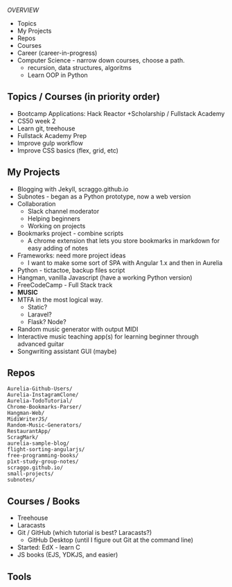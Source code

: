 *OVERVIEW*
- Topics
- My Projects
- Repos
- Courses
- Career (career-in-progress)
- Computer Science - narrow down courses, choose a path.
  - recursion, data structures, algoritms
  - Learn OOP in Python

## Topics / Courses (in priority order)
- Bootcamp Applications: Hack Reactor +Scholarship / Fullstack Academy
- CS50 week 2
- Learn git, treehouse
- Fullstack Academy Prep
- Improve gulp workflow
- Improve CSS basics (flex, grid, etc)

## My Projects
- Blogging with Jekyll, scraggo.github.io
- Subnotes - began as a Python prototype, now a web version
- Collaboration
  -	Slack channel moderator
  -	Helping beginners
  - Working on projects
- Bookmarks project - combine scripts
  - A chrome extension that lets you store bookmarks in markdown for easy adding of notes
- Frameworks: need more project ideas
  - I want to make some sort of SPA with Angular 1.x and then in Aurelia 
- Python - tictactoe, backup files script
- Hangman, vanilla Javascript (have a working Python version)
- FreeCodeCamp - Full Stack track
- **MUSIC**
- MTFA in the most logical way.
  - Static?
  - Laravel?
  - Flask? Node?
- Random music generator with output MIDI
- Interactive music teaching app(s) for learning beginner through advanced guitar
- Songwriting assistant GUI (maybe)

## Repos
```
Aurelia-Github-Users/
Aurelia-InstagramClone/
Aurelia-TodoTutorial/
Chrome-Bookmarks-Parser/
Hangman-Web/
MidiWriterJS/
Random-Music-Generators/
RestaurantApp/
ScragMark/
aurelia-sample-blog/
flight-sorting-angularjs/
free-programming-books/
p1xt-study-group-notes/
scraggo.github.io/
small-projects/
subnotes/
```

## Courses / Books
- Treehouse
- Laracasts
- Git / GitHub (which tutorial is best? Laracasts?)
  - GitHub Desktop (until I figure out Git at the command line)
- Started: EdX - learn C
- JS books (EJS, YDKJS, and easier)

## Tools
